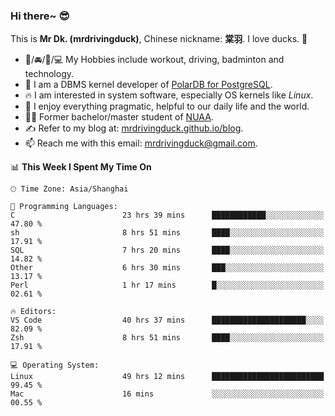 ### Hi there~ 😎

This is **Mr Dk. (mrdrivingduck)**, Chinese nickname: **棠羽**. I love ducks. 🦆

- 💪/🚘/🏸/💻 My Hobbies include workout, driving, badminton and technology.
- 🍊 I am a DBMS kernel developer of [PolarDB for PostgreSQL](https://github.com/ApsaraDB/PolarDB-for-PostgreSQL).
- 🔥 I am interested in system software, especially OS kernels like *Linux*.
- 🔧 I enjoy everything pragmatic, helpful to our daily life and the world.
- 👨‍🎓 Former bachelor/master student of [NUAA](https://en.wikipedia.org/wiki/Nanjing_University_of_Aeronautics_and_Astronautics).
- ✍ Refer to my blog at: [mrdrivingduck.github.io/blog](https://www.mrdrivingduck.cn/blog/#/).
- 📫 Reach me with this email: [mrdrivingduck@gmail.com](mailto:mrdrivingduck@gmail.com).

<!--START_SECTION:waka-->
📊 **This Week I Spent My Time On** 

```text
🕑︎ Time Zone: Asia/Shanghai

💬 Programming Languages: 
C                        23 hrs 39 mins      ████████████░░░░░░░░░░░░░   47.80 % 
sh                       8 hrs 51 mins       ████░░░░░░░░░░░░░░░░░░░░░   17.91 % 
SQL                      7 hrs 20 mins       ████░░░░░░░░░░░░░░░░░░░░░   14.82 % 
Other                    6 hrs 30 mins       ███░░░░░░░░░░░░░░░░░░░░░░   13.17 % 
Perl                     1 hr 17 mins        █░░░░░░░░░░░░░░░░░░░░░░░░   02.61 % 

🔥 Editors: 
VS Code                  40 hrs 37 mins      █████████████████████░░░░   82.09 % 
Zsh                      8 hrs 51 mins       ████░░░░░░░░░░░░░░░░░░░░░   17.91 % 

💻 Operating System: 
Linux                    49 hrs 12 mins      █████████████████████████   99.45 % 
Mac                      16 mins             ░░░░░░░░░░░░░░░░░░░░░░░░░   00.55 % 
```


<!--END_SECTION:waka-->

<!-- ![Mr Dk.'s GitHub Stats](https://github-readme-stats.vercel.app/api?username=mrdrivingduck&count_private&show_icons=true&theme=buefy) -->

<!-- ![Most Used Languages](https://github-readme-stats.vercel.app/api/top-langs/?username=mrdrivingduck&exclude_repo=mips32-CPU,snort-tcp-socket&theme=buefy&layout=compact&langs_count=10) -->


<!--
**mrdrivingduck/mrdrivingduck** is a ✨ _special_ ✨ repository because its `README.md` (this file) appears on your GitHub profile.

Here are some ideas to get you started:

- 🔭 I’m currently working on ...
- 🌱 I’m currently learning ...
- 👯 I’m looking to collaborate on ...
- 🤔 I’m looking for help with ...
- 💬 Ask me about ...
- 📫 How to reach me: ...
- 😄 Pronouns: ...
- ⚡ Fun fact: ...
-->

